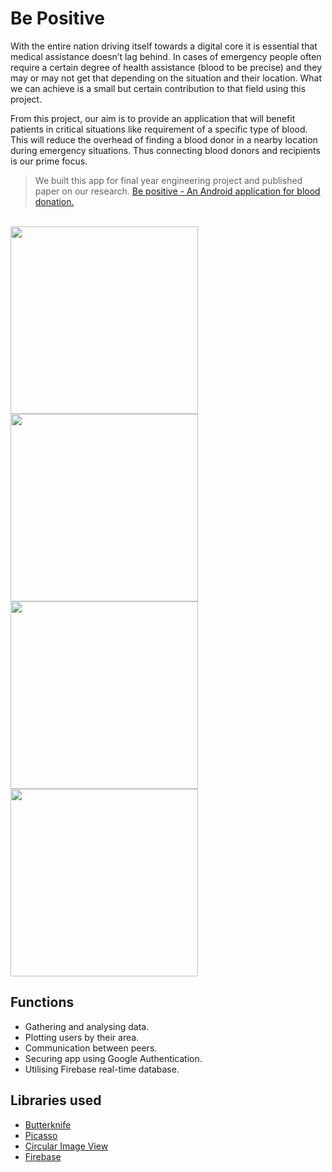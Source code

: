 # Be Positive
With the entire nation driving itself towards a digital core it is essential that medical assistance doesn’t lag behind. In cases of emergency people often require a certain degree of health assistance (blood to be precise) and they may or may not get that depending on the situation and their location.
What we can achieve is a small but certain contribution to that field using this project.

From this project, our aim is to provide an application that will benefit patients in critical situations like requirement of a specific type of blood. This will reduce the overhead of finding a blood donor in a nearby location during emergency situations. Thus connecting blood donors and recipients is our prime focus.

> We built this app for final year engineering project and published paper on our research. 
> [Be positive - An Android application for blood donation.](https://github.com/sushantpaygude/Be-Positive/blob/docs/assets/be_positive-paper.pdf)

</br><img src="https://github.com/sushantpaygude/Be-Positive/blob/docs/assets/1.splash.png?raw=true" width="300"/>
<img src="https://github.com/sushantpaygude/Be-Positive/blob/docs/assets/2.login.png?raw=true" width="300"/>
<img src="https://github.com/sushantpaygude/Be-Positive/blob/docs/assets/3.new.png?raw=true" width="300"/>
<img src="https://github.com/sushantpaygude/Be-Positive/blob/docs/assets/4.list.png?raw=true" width="300"/>

## Functions
* Gathering and analysing data.
* Plotting users by their area.
* Communication between peers.
* Securing app using Google Authentication.
* Utilising Firebase real-time database.

## Libraries used
* [Butterknife](www.github.com/JakeWharton/butterknifem)
* [Picasso](https://github.com/square/picasso)
* [Circular Image View](www.github.com/hdodenhof/CircleImageView)
* [Firebase](www.firesbase.com/docs/android)